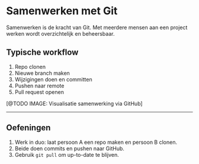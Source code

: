 # Samenwerken met Git

Samenwerken is de kracht van Git. Met meerdere mensen aan een project werken wordt overzichtelijk en beheersbaar.

## Typische workflow

1. Repo clonen  
2. Nieuwe branch maken  
3. Wijzigingen doen en committen  
4. Pushen naar remote  
5. Pull request openen

[@TODO IMAGE: Visualisatie samenwerking via GitHub]

---

## Oefeningen

1. Werk in duo: laat persoon A een repo maken en persoon B clonen.  
2. Beide doen commits en pushen naar GitHub.  
3. Gebruik `git pull` om up-to-date te blijven.
